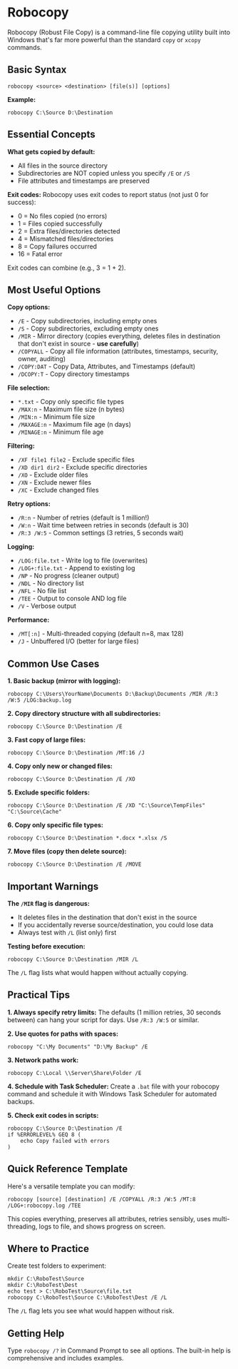 # Robocopy 

Robocopy (Robust File Copy) is a command-line file copying utility built into Windows that's far more powerful than the standard `copy` or `xcopy` commands.

## Basic Syntax

```
robocopy <source> <destination> [file(s)] [options]
```

**Example:**

```
robocopy C:\Source D:\Destination
```

## Essential Concepts

**What gets copied by default:**

- All files in the source directory
- Subdirectories are NOT copied unless you specify `/E` or `/S`
- File attributes and timestamps are preserved

**Exit codes:** Robocopy uses exit codes to report status (not just 0 for success):

- 0 = No files copied (no errors)
- 1 = Files copied successfully
- 2 = Extra files/directories detected
- 4 = Mismatched files/directories
- 8 = Copy failures occurred
- 16 = Fatal error

Exit codes can combine (e.g., 3 = 1 + 2).

## Most Useful Options

**Copy options:**

- `/E` - Copy subdirectories, including empty ones
- `/S` - Copy subdirectories, excluding empty ones
- `/MIR` - Mirror directory (copies everything, deletes files in destination that don't exist in source - **use carefully**)
- `/COPYALL` - Copy all file information (attributes, timestamps, security, owner, auditing)
- `/COPY:DAT` - Copy Data, Attributes, and Timestamps (default)
- `/DCOPY:T` - Copy directory timestamps

**File selection:**

- `*.txt` - Copy only specific file types
- `/MAX:n` - Maximum file size (n bytes)
- `/MIN:n` - Minimum file size
- `/MAXAGE:n` - Maximum file age (n days)
- `/MINAGE:n` - Minimum file age

**Filtering:**

- `/XF file1 file2` - Exclude specific files
- `/XD dir1 dir2` - Exclude specific directories
- `/XO` - Exclude older files
- `/XN` - Exclude newer files
- `/XC` - Exclude changed files

**Retry options:**

- `/R:n` - Number of retries (default is 1 million!)
- `/W:n` - Wait time between retries in seconds (default is 30)
- `/R:3 /W:5` - Common settings (3 retries, 5 seconds wait)

**Logging:**

- `/LOG:file.txt` - Write log to file (overwrites)
- `/LOG+:file.txt` - Append to existing log
- `/NP` - No progress (cleaner output)
- `/NDL` - No directory list
- `/NFL` - No file list
- `/TEE` - Output to console AND log file
- `/V` - Verbose output

**Performance:**

- `/MT[:n]` - Multi-threaded copying (default n=8, max 128)
- `/J` - Unbuffered I/O (better for large files)

## Common Use Cases

**1. Basic backup (mirror with logging):**

```
robocopy C:\Users\YourName\Documents D:\Backup\Documents /MIR /R:3 /W:5 /LOG:backup.log
```

**2. Copy directory structure with all subdirectories:**

```
robocopy C:\Source D:\Destination /E
```

**3. Fast copy of large files:**

```
robocopy C:\Source D:\Destination /MT:16 /J
```

**4. Copy only new or changed files:**

```
robocopy C:\Source D:\Destination /E /XO
```

**5. Exclude specific folders:**

```
robocopy C:\Source D:\Destination /E /XD "C:\Source\TempFiles" "C:\Source\Cache"
```

**6. Copy only specific file types:**

```
robocopy C:\Source D:\Destination *.docx *.xlsx /S
```

**7. Move files (copy then delete source):**

```
robocopy C:\Source D:\Destination /E /MOVE
```

## Important Warnings

**The `/MIR` flag is dangerous:**

- It deletes files in the destination that don't exist in the source
- If you accidentally reverse source/destination, you could lose data
- Always test with `/L` (list only) first

**Testing before execution:**

```
robocopy C:\Source D:\Destination /MIR /L
```

The `/L` flag lists what would happen without actually copying.

## Practical Tips

**1. Always specify retry limits:** The defaults (1 million retries, 30 seconds between) can hang your script for days. Use `/R:3 /W:5` or similar.

**2. Use quotes for paths with spaces:**

```
robocopy "C:\My Documents" "D:\My Backup" /E
```

**3. Network paths work:**

```
robocopy C:\Local \\Server\Share\Folder /E
```

**4. Schedule with Task Scheduler:** Create a `.bat` file with your robocopy command and schedule it with Windows Task Scheduler for automated backups.

**5. Check exit codes in scripts:**

```batch
robocopy C:\Source D:\Destination /E
if %ERRORLEVEL% GEQ 8 (
    echo Copy failed with errors
)
```

## Quick Reference Template

Here's a versatile template you can modify:

```
robocopy [source] [destination] /E /COPYALL /R:3 /W:5 /MT:8 /LOG+:robocopy.log /TEE
```

This copies everything, preserves all attributes, retries sensibly, uses multi-threading, logs to file, and shows progress on screen.

## Where to Practice

Create test folders to experiment:

```
mkdir C:\RoboTest\Source
mkdir C:\RoboTest\Dest
echo test > C:\RoboTest\Source\file.txt
robocopy C:\RoboTest\Source C:\RoboTest\Dest /E /L
```

The `/L` flag lets you see what would happen without risk.

## Getting Help

Type `robocopy /?` in Command Prompt to see all options. The built-in help is comprehensive and includes examples.